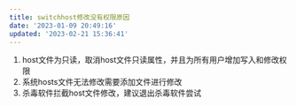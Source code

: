 ```yaml
---
title: switchhost修改没有权限原因
date: '2023-01-09 20:49:16'
updated: '2023-02-21 15:36:41'
---
```

1. host文件为只读，取消host文件只读属性，并且为所有用户增加写入和修改权限
2. 系统hosts文件无法修改需要添加文件进行修改
3. 杀毒软件拦截host文件修改，建议退出杀毒软件尝试


